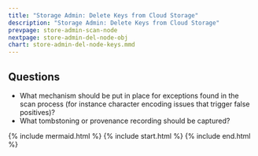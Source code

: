 ```yaml
---
title: "Storage Admin: Delete Keys from Cloud Storage"
description: "Storage Admin: Delete Keys from Cloud Storage"
prevpage: store-admin-scan-node
nextpage: store-admin-del-node-obj
chart: store-admin-del-node-keys.mmd
---
```


## Questions
- What mechanism should be put in place for exceptions found in the scan process (for instance character encoding issues that trigger false positives)?
- What tombstoning or provenance recording should be captured?

{% include mermaid.html %}
{% include start.html %}
{% include end.html %}
